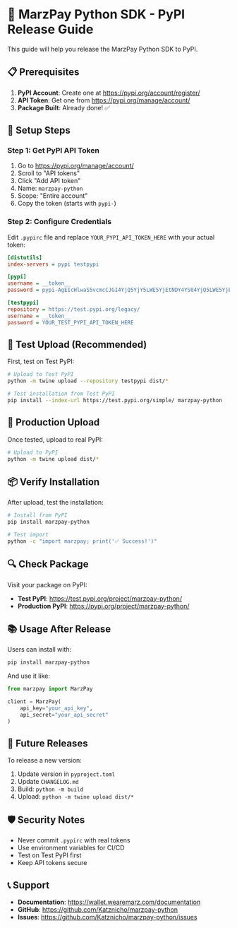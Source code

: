 # 🚀 MarzPay Python SDK - PyPI Release Guide

This guide will help you release the MarzPay Python SDK to PyPI.

## 📋 Prerequisites

1. **PyPI Account**: Create one at https://pypi.org/account/register/
2. **API Token**: Get one from https://pypi.org/manage/account/
3. **Package Built**: Already done! ✅

## 🔧 Setup Steps

### Step 1: Get PyPI API Token

1. Go to https://pypi.org/manage/account/
2. Scroll to "API tokens"
3. Click "Add API token"
4. Name: `marzpay-python`
5. Scope: "Entire account"
6. Copy the token (starts with `pypi-`)

### Step 2: Configure Credentials

Edit `.pypirc` file and replace `YOUR_PYPI_API_TOKEN_HERE` with your actual token:

```ini
[distutils]
index-servers = pypi testpypi

[pypi]
username = __token__
password = pypi-AgEIcHlwaS5vcmcCJGI4YjQ5YjY5LWE5YjEtNDY4YS04YjQ5LWE5YjE0Njg0YjQ5YgAAJGI4YjQ5YjY5LWE5YjEtNDY4YS04YjQ5LWE5YjE0Njg0YjQ5Yg

[testpypi]
repository = https://test.pypi.org/legacy/
username = __token__
password = YOUR_TEST_PYPI_API_TOKEN_HERE
```

## 🧪 Test Upload (Recommended)

First, test on Test PyPI:

```bash
# Upload to Test PyPI
python -m twine upload --repository testpypi dist/*

# Test installation from Test PyPI
pip install --index-url https://test.pypi.org/simple/ marzpay-python
```

## 🚀 Production Upload

Once tested, upload to real PyPI:

```bash
# Upload to PyPI
python -m twine upload dist/*
```

## 📦 Verify Installation

After upload, test the installation:

```bash
# Install from PyPI
pip install marzpay-python

# Test import
python -c "import marzpay; print('✅ Success!')"
```

## 🔍 Check Package

Visit your package on PyPI:
- **Test PyPI**: https://test.pypi.org/project/marzpay-python/
- **Production PyPI**: https://pypi.org/project/marzpay-python/

## 📚 Usage After Release

Users can install with:

```bash
pip install marzpay-python
```

And use it like:

```python
from marzpay import MarzPay

client = MarzPay(
    api_key="your_api_key",
    api_secret="your_api_secret"
)
```

## 🔄 Future Releases

To release a new version:

1. Update version in `pyproject.toml`
2. Update `CHANGELOG.md`
3. Build: `python -m build`
4. Upload: `python -m twine upload dist/*`

## 🛡️ Security Notes

- Never commit `.pypirc` with real tokens
- Use environment variables for CI/CD
- Test on Test PyPI first
- Keep API tokens secure

## 📞 Support

- **Documentation**: https://wallet.wearemarz.com/documentation
- **GitHub**: https://github.com/Katznicho/marzpay-python
- **Issues**: https://github.com/Katznicho/marzpay-python/issues
